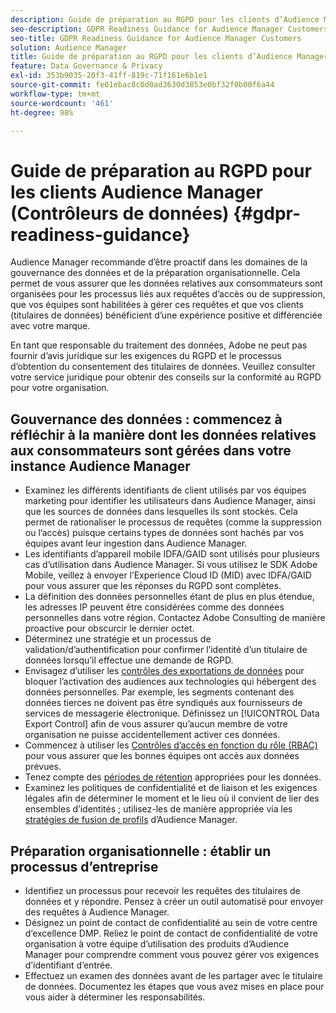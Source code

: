 ```yaml
---
description: Guide de préparation au RGPD pour les clients d’Audience Manager
seo-description: GDPR Readiness Guidance for Audience Manager Customers
seo-title: GDPR Readiness Guidance for Audience Manager Customers
solution: Audience Manager
title: Guide de préparation au RGPD pour les clients d’Audience Manager
feature: Data Governance & Privacy
exl-id: 353b9035-20f3-41ff-819c-71f161e6b1e1
source-git-commit: fe01ebac8c0d0ad3630d3853e0bf32f0b00f6a44
workflow-type: tm+mt
source-wordcount: '461'
ht-degree: 98%

---
```


# Guide de préparation au RGPD pour les clients Audience Manager (Contrôleurs de données) {#gdpr-readiness-guidance}

Audience Manager recommande d’être proactif dans les domaines de la gouvernance des données et de la préparation organisationnelle. Cela permet de vous assurer que les données relatives aux consommateurs sont organisées pour les processus liés aux requêtes d’accès ou de suppression, que vos équipes sont habilitées à gérer ces requêtes et que vos clients (titulaires de données) bénéficient d’une expérience positive et différenciée avec votre marque.

En tant que responsable du traitement des données, Adobe ne peut pas fournir d’avis juridique sur les exigences du RGPD et le processus d’obtention du consentement des titulaires de données. Veuillez consulter votre service juridique pour obtenir des conseils sur la conformité au RGPD pour votre organisation.

## Gouvernance des données : commencez à réfléchir à la manière dont les données relatives aux consommateurs sont gérées dans votre instance Audience Manager

* Examinez les différents identifiants de client utilisés par vos équipes marketing pour identifier les utilisateurs dans Audience Manager, ainsi que les sources de données dans lesquelles ils sont stockés. Cela permet de rationaliser le processus de requêtes (comme la suppression ou l’accès) puisque certains types de données sont hachés par vos équipes avant leur ingestion dans Audience Manager.
* Les identifiants d’appareil mobile IDFA/GAID sont utilisés pour plusieurs cas d’utilisation dans Audience Manager. Si vous utilisez le SDK Adobe Mobile, veillez à envoyer l’Experience Cloud ID (MID) avec IDFA/GAID pour vous assurer que les réponses du RGPD sont complètes.
* La définition des données personnelles étant de plus en plus étendue, les adresses IP peuvent être considérées comme des données personnelles dans votre région. Contactez Adobe Consulting de manière proactive pour obscurcir le dernier octet.
* Déterminez une stratégie et un processus de validation/d’authentification pour confirmer l’identité d’un titulaire de données lorsqu’il effectue une demande de RGPD.
* Envisagez d’utiliser les [contrôles des exportations de données](../../features/data-export-controls.md) pour bloquer l’activation des audiences aux technologies qui hébergent des données personnelles. Par exemple, les segments contenant des données tierces ne doivent pas être syndiqués aux fournisseurs de services de messagerie électronique. Définissez un [!UICONTROL Data Export Control] afin de vous assurer qu’aucun membre de votre organisation ne puisse accidentellement activer ces données.
* Commencez à utiliser les [Contrôles d’accès en fonction du rôle (RBAC)](../../features/administration/administration-overview.md) pour vous assurer que les bonnes équipes ont accès aux données prévues.
* Tenez compte des [périodes de rétention](../../faq/faq-privacy.md#data-retention-faq) appropriées pour les données.
* Examinez les politiques de confidentialité et de liaison et les exigences légales afin de déterminer le moment et le lieu où il convient de lier des ensembles d’identités ; utilisez-les de manière appropriée via les [stratégies de fusion de profils](../../features/profile-merge-rules/merge-rules-overview.md) d’Audience Manager.

## Préparation organisationnelle : établir un processus d’entreprise

* Identifiez un processus pour recevoir les requêtes des titulaires de données et y répondre. Pensez à créer un outil automatisé pour envoyer des requêtes à Audience Manager.
* Désignez un point de contact de confidentialité au sein de votre centre d’excellence DMP. Reliez le point de contact de confidentialité de votre organisation à votre équipe d’utilisation des produits d’Audience Manager pour comprendre comment vous pouvez gérer vos exigences d’identifiant d’entrée.
* Effectuez un examen des données avant de les partager avec le titulaire de données. Documentez les étapes que vous avez mises en place pour vous aider à déterminer les responsabilités.
